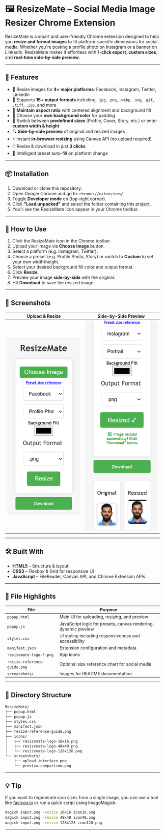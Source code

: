 # 🖼️ ResizeMate – Social Media Image Resizer Chrome Extension

ResizeMate is a smart and user-friendly Chrome extension designed to help you **resize and format images** to fit platform-specific dimensions for social media. Whether you're posting a profile photo on Instagram or a banner on LinkedIn, ResizeMate makes it effortless with **1-click export**, **custom sizes**, and **real-time side-by-side preview**.

---

## 🚀 Features

- 🎯 Resize images for **4+ major platforms**: Facebook, Instagram, Twitter, LinkedIn
- 🧩 Supports **15+ output formats** including `.jpg`, `.png`, `.webp`, `.svg`, `.gif`, `.tiff`, `.ico`, and more
- 🔄 **Maintain aspect ratio** with centered alignment and background fill
- 🎨 Choose your **own background color** for padding
- 📐 Switch between **predefined sizes** (Profile, Cover, Story, etc.) or enter **custom width & height**
- 🔍 **Side-by-side preview** of original and resized images
- ⚡ Instant **in-browser resizing** using Canvas API (no upload required)
- 🖱️ Resize & download in just **3 clicks**
- 🧠 Intelligent preset auto-fill on platform change

---

## 📦 Installation

1. Download or clone this repository.
2. Open Google Chrome and go to: `chrome://extensions/`
3. Toggle **Developer mode** on (top-right corner).
4. Click **"Load unpacked"** and select the folder containing this project.
5. You’ll see the ResizeMate icon appear in your Chrome toolbar.

---

## 🎨 How to Use

1. Click the ResizeMate icon in the Chrome toolbar.
2. Upload your image via **Choose Image** button.
3. Select a platform (e.g. Instagram, Twitter).
4. Choose a preset (e.g. Profile Photo, Story) or switch to **Custom** to set your own width/height.
5. Select your desired background fill color and output format.
6. Click **Resize**.
7. Preview your image **side-by-side** with the original.
8. Hit **Download** to save the resized image.

---

## 📸 Screenshots

| Upload & Resize | Side-by-Side Preview |
|-----------------|----------------------|
| ![Upload Image](screenshots/upload-interface.png) | ![Side by Side](screenshots/preview-comparison.png) |

---

## 🛠 Built With

- **HTML5** – Structure & layout
- **CSS3** – Flexbox & Grid for responsive UI
- **JavaScript** – FileReader, Canvas API, and Chrome Extension APIs

---

## 📁 File Highlights

| File | Purpose |
|------|---------|
| `popup.html` | Main UI for uploading, resizing, and preview |
| `popup.js` | JavaScript logic for presets, canvas rendering, dynamic preview |
| `styles.css` | UI styling including responsiveness and accessibility |
| `manifest.json` | Extension configuration and metadata |
| `resizemate-logo-*.png` | App icons |
| `resize-reference-guide.png` | Optional size reference chart for social media |
| `screenshots/` | Images for README documentation |

---

## 📂 Directory Structure

```
ResizeMate/
├── popup.html
├── popup.js
├── styles.css
├── manifest.json
├── resize-reference-guide.png
├── icons/
│   ├── resizemate-logo-16x16.png
│   ├── resizemate-logo-48x48.png
│   └── resizemate-logo-128x128.png
└── screenshots/
    ├── upload-interface.png
    └── preview-comparison.png
```

---

## 💡 Tip

If you want to regenerate icon sizes from a single image, you can use a tool like [favicon.io](https://favicon.io) or run a quick script using ImageMagick:

```bash
magick input.png -resize 16x16 icon16.png
magick input.png -resize 48x48 icon48.png
magick input.png -resize 128x128 icon128.png
```

---
